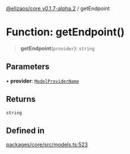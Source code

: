 [@elizaos/core v0.1.7-alpha.2](../index.md) / getEndpoint

# Function: getEndpoint()

> **getEndpoint**(`provider`): `string`

## Parameters

• **provider**: [`ModelProviderName`](../enumerations/ModelProviderName.md)

## Returns

`string`

## Defined in

[packages/core/src/models.ts:523](https://github.com/elizaOS/eliza/blob/main/packages/core/src/models.ts#L523)
